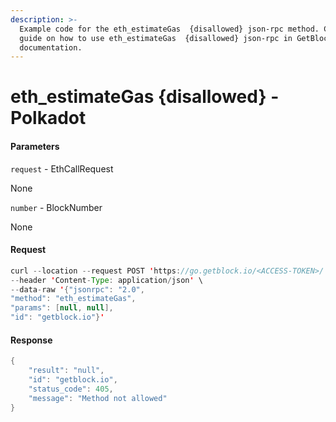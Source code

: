 ```yaml
---
description: >-
  Example code for the eth_estimateGas  {disallowed} json-rpc method. Сomplete
  guide on how to use eth_estimateGas  {disallowed} json-rpc in GetBlock.io Web3
  documentation.
---
```


# eth\_estimateGas {disallowed} - Polkadot

#### Parameters

`request` - EthCallRequest

None

`number` - BlockNumber

None

#### Request

```java
curl --location --request POST 'https://go.getblock.io/<ACCESS-TOKEN>/' \
--header 'Content-Type: application/json' \ 
--data-raw '{"jsonrpc": "2.0",
"method": "eth_estimateGas",
"params": [null, null],
"id": "getblock.io"}'
```

#### Response

```java
{
    "result": "null",
    "id": "getblock.io",
    "status_code": 405,
    "message": "Method not allowed"
}
```

